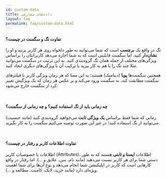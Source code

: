 ```yaml
---  
id: custom-data  
title: داده‌های سفارشی  
layout: faq      
permalink: faq/custom-data.html      
---  
```

  
#### تفاوت تگ و سگمنت در چیست؟  
تگ در واقع یک **برچسب** است که شما می‌توانید به طور دلخواه روی هر کاربر بزنید و او را **نشان‌دار** کنید. اما سگمنت قابلیتی است که به شما اجازه می‌دهد کاربرانتان را براساس ویژگی‌های مختلف از جمله همان تگ گروه‌بندی کنید. به این ترتیب در سگمنت می‌توانید مثلا چند تگ را با هم به کار ببرید یا ترکیب آن با ویژگی‌های دیگری ایجاد کنید.  
  
همچنین سگمنت‌ها **پویا** (دینامیک) هستند؛ به این معنا که هر زمان ویژگی کاربر با فیلترهای سگمنت مطابقت کند، به سگمنت ورود می‌کند و بر عکس هر زمان که یک ویژگیش تغییر کرد از سگمنت خارج می‌شود.  
  
<br>  
  
#### چه زمانی باید از تگ استفاده کنیم؟ و چه زمانی از سگمنت؟  
زمانی که شما فقط براساس **یک ویژگی ثابت** می‌خواهید گروه‌بندی کنید (مانند جنسیت) می‌توانید از تگ استفاده کنید؛ در غیر این صورت توصیه می‌کنیم سگمنت را به کار بگیرید.   
  
  
<br>  
  
#### تفاوت اطلاعات کاربر و رفتار در چیست؟  
اطلاعات یا خصوصیات کاربر (Attributes)، اطلاعات **ایستا و ثابتی** هستند که به طور دستی شما برای هر کاربر نسبت می‌دهید (مانند نام، سن، علایق و ...). اما رفتار در واقع کارهایی است که کاربر در اپلیکیشن شما انجام می‌دهد و نوع آن‌ها برای شما اهمیت ویژه‌ای دارد (مانند خرید، لایک، کامنت، مطالعه و ...).   
 
